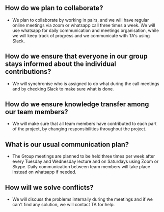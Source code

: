 ## **How do we plan to collaborate?**
    
*  We plan to collaborate by working in pairs, and we will have regular online meetings via zoom or whatsapp call three times a week. We will use whatsapp for daily communication and meetings organisation, while we will keep track of progress and we communicate with TA's using Slack.

## **How do we ensure that everyone in our group stays informed about the individual contributions?**

*  We will synchronise who is assigned to do what during the call meetings and by checking Slack to make sure what is done.

## **How do we ensure knowledge transfer among our team members?**

*  We will make sure that all team members have contributed to each part of the project, by changing responsibilities throughout the project.

## **What is our usual communication plan?**
    
*  The Group meetings are planned to be held three times per week after every Tuesday and Wednesday lecture and on Saturdays using Zoom or Skype. Daily communication between team members will take place instead on whatsapp if needed.

## **How will we solve conflicts?**

*  We will discuss the problems internally during the meetings and if we can't find any solution, we will contact TA for help.
